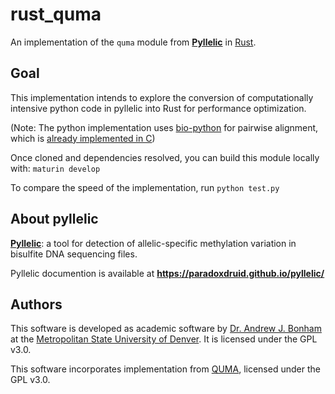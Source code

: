 # rust_quma

An implementation of the `quma` module from [**Pyllelic**](https://github.com/Paradoxdruid/pyllelic) in [Rust](https://www.rust-lang.org/).

## Goal

This implementation intends to explore the conversion of computationally intensive python code in pyllelic into Rust for performance optimization.

(Note: The python implementation uses [bio-python](https://biopython.org/) for pairwise alignment, which is [already implemented in C](https://github.com/biopython/biopython/blob/master/Bio/Align/_aligners.c))

Once cloned and dependencies resolved, you can build this module locally with: `maturin develop`

To compare the speed of the implementation, run `python test.py`

## About pyllelic

[**Pyllelic**](https://github.com/Paradoxdruid/pyllelic): a tool for detection of allelic-specific methylation variation in bisulfite DNA sequencing files.

Pyllelic documention is available at **<https://paradoxdruid.github.io/pyllelic/>**

## Authors

This software is developed as academic software by [Dr. Andrew J. Bonham](https://github.com/Paradoxdruid) at the [Metropolitan State University of Denver](https://www.msudenver.edu). It is licensed under the GPL v3.0.

This software incorporates implementation from [QUMA](http://quma.cdb.riken.jp), licensed under the GPL v3.0.
